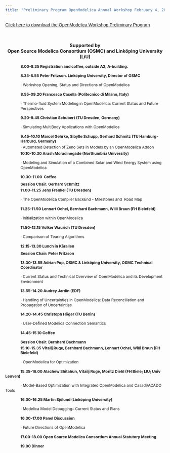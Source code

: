 ```yaml
---
title: "Preliminary Program OpenModelica Annual Workshop February 4, 2013"
---
```

<p><a href="images/docs/openmodelica2013/openmodelica annual workshop program-2013-v7" target="_blank" style="margin: 0px; padding: 0px; border: 0px; outline: 0px; background-color: transparent; font-family: Arial, Helvetica, sans-serif; line-height: 21px;">Click here to download the OpenModelica Workshop Preliminary Program</a></p>
<p> </p>
<p class="MsoNormal" style="mso-margin-top-alt: auto; margin-bottom: 3.0pt; text-align: center; mso-outline-level: 2;" align="center"><strong><span style="font-size: 11.0pt; font-family: ">Supported by<br /> Open Source Modelica Consortium (OSMC) and Linköping University (LiU)</span></strong></p>
<p class="MsoNormal" style="mso-margin-top-alt: auto; margin-left: .5in; mso-outline-level: 4;"><strong><span style="font-size: 9.0pt; font-family: ">8.00-8.35 Registration and coffee, outside A2, A-building.</span></strong></p>
<p class="MsoNormal" style="mso-margin-top-alt: auto; margin-bottom: 3.0pt; margin-left: .5in; mso-outline-level: 4;"><strong><span style="font-size: 9.0pt; font-family: ">8.35-8.55 Peter Fritzson. Linköping University, Director of OSMC</span></strong></p>
<p class="MsoNormal" style="margin-left: .5in;"><span style="font-size: 9.0pt; font-family: Symbol; mso-ascii-font-family: Verdana; color: black;">·</span><span style="font-size: 9.0pt; font-family: "> Workshop Opening, Status and Directions of OpenModelica </span></p>
<p class="MsoNormal" style="margin-top: 3.0pt; margin-right: 0in; margin-bottom: 3.0pt; margin-left: .5in; mso-outline-level: 4;"><strong><span style="font-size: 9.0pt; font-family: ">8.55-09.20</span></strong><strong><span style="font-size: 9.0pt; font-family: "> </span></strong><strong><span style="font-size: 9.0pt; font-family: ">Francesco Casella</span></strong><strong><span style="font-size: 9.0pt; font-family: "> (Politecnico di Milano, Italy)</span></strong><strong><span style="font-size: 9.0pt; font-family: "> </span></strong></p>
<p class="MsoNormal" style="margin-left: .5in; mso-layout-grid-align: none; text-autospace: none;"><span style="font-size: 9.0pt; font-family: Symbol; mso-ascii-font-family: Verdana; color: black;">·</span><span style="font-size: 9.0pt; font-family: "> Thermo-fluid System Modeling in OpenModelica: Current Status and Future Perspectives</span><span style="font-size: 9.0pt; font-family: "> </span></p>
<p class="MsoNormal" style="margin-top: 3.0pt; margin-right: 0in; margin-bottom: .0001pt; margin-left: .5in; mso-layout-grid-align: none; text-autospace: none;"><strong><span style="font-size: 9.0pt; font-family: ">9.20-9.45 Christian Schubert</span></strong><strong><span style="font-size: 9.0pt; font-family: "> (TU Dresden, Germany)</span></strong><span style="font-size: 9.0pt; font-family: "> </span></p>
<p class="MsoNormal" style="margin-left: .5in; mso-layout-grid-align: none; text-autospace: none;"><span style="font-size: 9.0pt; font-family: Symbol; mso-ascii-font-family: Verdana; color: black;">·</span><span style="font-size: 9.0pt; font-family: "> </span><span style="font-size: 9.0pt; font-family: ">Simulating MultiBody Applications with OpenModelica</span><span style="font-size: 9.0pt; font-family: "> </span></p>
<p class="MsoNormal" style="margin-top: 3.0pt; margin-right: 0in; margin-bottom: .0001pt; margin-left: .5in; mso-layout-grid-align: none; text-autospace: none;"><strong><span style="font-size: 9.0pt; font-family: ">9.45-10.10 </span></strong><strong><span style="font-size: 9.0pt; font-family: ">Marcel Gehrke, Sibylle Schupp, Gerhard Schmitz (TU Hamburg-Harburg, Germany)</span></strong><span style="font-size: 9.0pt; font-family: "> </span></p>
<p class="MsoNormal" style="margin-top: 3.0pt; margin-right: 0in; margin-bottom: .0001pt; margin-left: .5in; mso-layout-grid-align: none; text-autospace: none;"><span style="font-size: 9.0pt; font-family: Symbol; mso-ascii-font-family: Verdana; color: black;">·</span><span style="font-size: 9.0pt; font-family: "> Automated Detection of Zeno Sets in Models by an OpenModelica Addon</span><strong><span style="font-size: 9.0pt; font-family: "> </span></strong></p>
<p class="MsoNormal" style="margin-top: 3.0pt; margin-right: 0in; margin-bottom: .0001pt; margin-left: .5in; mso-layout-grid-align: none; text-autospace: none;"><strong><span style="font-size: 9.0pt; font-family: ">10.10-10.30 Arash Moradinegade </span></strong><strong><span style="font-size: 9.0pt; font-family: "> (Northumbria University)</span></strong><strong><span style="font-size: 9.0pt; font-family: "> </span></strong></p>
<p class="MsoNormal" style="margin-left: .5in; mso-layout-grid-align: none; text-autospace: none;"><span style="font-size: 9.0pt; font-family: Symbol; mso-ascii-font-family: Verdana; color: black;">·</span><span style="font-size: 9.0pt; font-family: "> Modeling and Simulation of a Combined Solar and Wind Energy System using OpenModelica</span></p>
<p class="MsoNormal" style="mso-margin-top-alt: auto; margin-bottom: 3.0pt; margin-left: .5in; mso-outline-level: 4;"><strong><span style="font-size: 9.0pt; font-family: ">10.30-11.00  Coffee</span></strong><strong><span style="font-size: 9.0pt; font-family: "> </span></strong></p>
<p class="MsoNormal" style="margin-top: 6.0pt; margin-right: 0in; margin-bottom: 3.0pt; margin-left: .5in; mso-outline-level: 4;"><strong><span style="font-size: 9.0pt; font-family: ">Session Chair: Gerhard Schmitz</span></strong></p>
<p class="MsoNormal" style="margin-top: 3.0pt; margin-right: 0in; margin-bottom: 1.0pt; margin-left: .5in; mso-outline-level: 4;"><strong><span style="font-size: 9.0pt; font-family: ">11.00-11.25 Jens Frenkel (TU Dresden)</span></strong><strong> </strong></p>
<p class="MsoNormal" style="margin-right: -7.65pt; text-indent: .5in; mso-layout-grid-align: none; text-autospace: none;"><span style="font-size: 9.0pt; font-family: Symbol; mso-ascii-font-family: Verdana; color: black;">·</span><span style="font-size: 9.0pt; font-family: "> The OpenModelica Compiler BackEnd - Milestones and  Road Map</span></p>
<p class="MsoNormal" style="margin-top: 6.0pt; margin-right: 0in; margin-bottom: 1.0pt; margin-left: 0in; text-indent: .5in; mso-layout-grid-align: none; text-autospace: none;"><strong><span style="font-size: 9.0pt; font-family: ">11.25-11.50 </span></strong><strong><span style="font-size: 9.0pt; font-family: ">Lennart Ochel, Bernhard Bachmann, Willi Braun (FH Bielefeld)</span></strong></p>
<p class="MsoNormal" style="margin-right: -7.65pt; text-indent: .5in; mso-layout-grid-align: none; text-autospace: none;"><span style="font-size: 9.0pt; font-family: Symbol; mso-ascii-font-family: Verdana; color: black;">·</span><span style="font-size: 9.0pt; font-family: "> I</span><span style="font-size: 9.0pt; font-family: ">nitialization within OpenModelica</span></p>
<p class="MsoNormal" style="margin-top: 6.0pt; margin-right: 0in; margin-bottom: 1.0pt; margin-left: .5in; mso-outline-level: 4;"><strong><span style="font-size: 9.0pt; font-family: ">11.50-12.15</span></strong><strong><span style="font-size: 9.0pt; font-family: "> Volker Waurich (</span></strong><strong><span style="font-size: 9.0pt; font-family: ">TU Dresden</span></strong><strong><span style="font-size: 9.0pt; font-family: ">)</span></strong><strong> </strong></p>
<p class="MsoNormal" style="margin-left: .5in; mso-layout-grid-align: none; text-autospace: none;"><span style="font-size: 9.0pt; font-family: Symbol; mso-ascii-font-family: Verdana; color: black;">·</span><span style="font-size: 9.0pt; font-family: "> </span><span style="font-size: 9.0pt; font-family: ">Comparison of Tearing Algorithms</span></p>
<p class="MsoNormal" style="mso-margin-top-alt: auto; margin-bottom: 3.0pt; margin-left: .5in; mso-outline-level: 4;"><strong><span style="font-size: 9.0pt; font-family: ">12.15-13.30 Lunch in Kårallen</span></strong></p>
<p class="MsoNormal" style="margin-top: 6.0pt; margin-right: 0in; margin-bottom: 3.0pt; margin-left: .5in; mso-outline-level: 4;"><strong><span style="font-size: 9.0pt; font-family: ">Session Chair: Peter Fritzson</span></strong></p>
<p class="MsoNormal" style="margin-left: .5in; mso-layout-grid-align: none; text-autospace: none;"><strong><span style="font-size: 9.0pt; font-family: ">13.30-13.55 Adrian Pop, OSMC & Linköping University, OSMC Technical Coordinator</span></strong></p>
<p class="MsoNormal" style="margin-left: .5in; mso-layout-grid-align: none; text-autospace: none;"><span style="font-size: 9.0pt; font-family: Symbol; mso-ascii-font-family: Verdana; color: black;">·</span><span style="font-size: 9.0pt; font-family: "> Current Status and </span><span style="font-size: 9.0pt; font-family: ">Technical Overview of OpenModelica and its Development Environment</span></p>
<p class="MsoNormal" style="margin-top: 6.0pt; margin-right: 0in; margin-bottom: .0001pt; margin-left: .5in; mso-layout-grid-align: none; text-autospace: none;"><strong><span style="font-size: 9.0pt; font-family: ">13.55-14.20 </span></strong><strong><span style="font-size: 9.0pt; font-family: ">Audrey Jardin (EDF)</span></strong></p>
<p class="MsoNormal" style="margin-left: .5in; mso-layout-grid-align: none; text-autospace: none;"><span style="font-size: 9.0pt; font-family: Symbol; mso-ascii-font-family: Verdana; color: black;">·</span><span style="font-size: 9.0pt; font-family: "> Handling of Uncertainties in OpenModelica: Data Reconciliation and Propagation of Uncertainties</span></p>
<p class="MsoNormal" style="margin-top: 6.0pt; margin-right: 0in; margin-bottom: .0001pt; margin-left: .5in; mso-layout-grid-align: none; text-autospace: none;"><strong><span style="font-size: 9.0pt; font-family: ">14.20-14.45 Christoph Höger</span></strong><strong><span style="font-size: 9.0pt; font-family: "> (TU Berlin)</span></strong><strong> </strong></p>
<p class="MsoNormal" style="margin-left: .5in; mso-layout-grid-align: none; text-autospace: none;"><span style="font-size: 9.0pt; font-family: Symbol; mso-ascii-font-family: Verdana; color: black;">·</span><span style="font-size: 9.0pt; font-family: "> <span lang="SV">User-Defined Modelica Connection Semantics</span></span></p>
<p class="MsoNormal" style="margin-left: .5in; mso-layout-grid-align: none; text-autospace: none;"><strong><span style="font-size: 9.0pt; font-family: "> </span></strong></p>
<p class="MsoNormal" style="margin-left: .5in; mso-layout-grid-align: none; text-autospace: none;"><strong><span style="font-size: 9.0pt; font-family: ">14.45-15.10 Coffee</span></strong></p>
<p class="MsoNormal" style="margin-top: 6.0pt; margin-right: 0in; margin-bottom: 3.0pt; margin-left: .5in; mso-outline-level: 4;"><strong><span style="font-size: 9.0pt; font-family: ">Session Chair: Bernhard Bachmann</span></strong></p>
<p class="MsoNormal" style="margin-top: 3.0pt; margin-right: 0in; margin-bottom: .0001pt; margin-left: .5in; mso-layout-grid-align: none; text-autospace: none;"><strong><span style="font-size: 9.0pt; font-family: ">15.10-15.35 Vitalij Ruge, Bernhard Bachmann, Lennart Ochel, Willi Braun </span></strong><strong><span style="font-size: 9.0pt; font-family: ">(FH Bielefeld)</span></strong><strong> </strong></p>
<p class="MsoNormal" style="margin-left: .5in; mso-layout-grid-align: none; text-autospace: none;"><span style="font-size: 9.0pt; font-family: Symbol; mso-ascii-font-family: Verdana; color: black;">·</span><span style="font-size: 9.0pt; font-family: "> </span><span style="font-size: 9.0pt; font-family: ">OpenModelica for Optimization</span></p>
<p class="MsoNormal" style="margin-top: 6.0pt; text-indent: .5in; mso-layout-grid-align: none; text-autospace: none;"><strong><span style="font-size: 9.0pt; font-family: ">15.35-16.00 Alachew Shitahun, Vitailj Ruge, Moritz Diehl (FH Biele; LIU; Univ Leuven)</span></strong></p>
<p class="MsoNormal" style="margin-right: -7.65pt; text-indent: .5in; mso-layout-grid-align: none; text-autospace: none;"><span style="font-size: 9.0pt; font-family: Symbol; mso-ascii-font-family: Verdana; color: black;">·</span><span style="font-size: 9.0pt; font-family: "> Model-Based Optimization with Integrated OpenModelica and Casadi/ACADO Tools</span></p>
<p class="MsoNormal" style="margin-top: 6.0pt; margin-right: 0in; margin-bottom: .0001pt; margin-left: .5in; mso-layout-grid-align: none; text-autospace: none;"><strong><span style="font-size: 9.0pt; font-family: ">16.00-16.25</span></strong><strong><span style="font-size: 9.0pt; font-family: "> </span></strong><strong><span style="font-size: 9.0pt; font-family: ">Martin Sjölund (Linköping University)</span></strong></p>
<p class="MsoNormal" style="margin-left: .5in; mso-layout-grid-align: none; text-autospace: none;"><span style="font-size: 9.0pt; font-family: Symbol; mso-ascii-font-family: Verdana; color: black;">·</span><span style="font-size: 9.0pt; font-family: "> </span><span style="font-size: 9.0pt; font-family: ">Modelica Model Debugging– Current Status and Plans</span></p>
<p class="MsoNormal" style="margin-right: -7.65pt; text-indent: .5in; mso-layout-grid-align: none; text-autospace: none;"><span style="font-size: 9.0pt; font-family: "> </span></p>
<p class="MsoNormal"><strong><span style="font-size: 9.0pt; font-family: "> </span></strong></p>
<p class="MsoNormal" style="margin-left: .5in; mso-layout-grid-align: none; text-autospace: none;"><strong><span style="font-size: 9.0pt; font-family: ">16.30-17.00 Panel Discussion</span></strong></p>
<p class="MsoNormal" style="margin-left: .5in; mso-layout-grid-align: none; text-autospace: none;"><span style="font-size: 9.0pt; font-family: Symbol; mso-ascii-font-family: Verdana; color: black;">·</span><span style="font-size: 9.0pt; font-family: "> </span><span style="font-size: 9.0pt; font-family: ">Future Directions of OpenModelica</span></p>
<p class="MsoNormal" style="margin-left: .5in; mso-layout-grid-align: none; text-autospace: none;"><strong><span style="font-size: 9.0pt; font-family: "> </span></strong></p>
<p class="MsoNormal" style="margin-left: .5in; mso-layout-grid-align: none; text-autospace: none;"><strong><span style="font-size: 9.0pt; font-family: ">17.00-18.00 Open Source Modelica Consortium Annual Statutory Meeting</span></strong></p>
<p class="MsoNormal" style="mso-margin-top-alt: auto; margin-bottom: 3.0pt; margin-left: .5in; mso-outline-level: 4;"><strong><span style="font-size: 9.0pt; font-family: ">19.00 Dinner</span></strong></p>